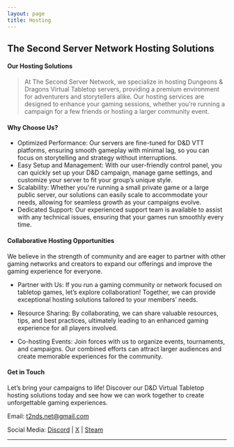 ```yaml
---
layout: page
title: Hosting
---
```

## The Second Server Network Hosting Solutions

#### Our Hosting Solutions
> At The Second Server Network, we specialize in hosting Dungeons & Dragons Virtual Tabletop servers, providing a premium environment for adventurers and storytellers alike. Our hosting services are designed to enhance your gaming sessions, whether you’re running a campaign for a few friends or hosting a larger community event.

#### Why Choose Us?

- Optimized Performance: Our servers are fine-tuned for D&D VTT platforms, ensuring smooth gameplay with minimal lag, so you can focus on storytelling and strategy without interruptions.
- Easy Setup and Management: With our user-friendly control panel, you can quickly set up your D&D campaign, manage game settings, and customize your server to fit your group’s unique style.
- Scalability: Whether you're running a small private game or a large public server, our solutions can easily scale to accommodate your needs, allowing for seamless growth as your campaigns evolve.
- Dedicated Support: Our experienced support team is available to assist with any technical issues, ensuring that your games run smoothly every time.

#### Collaborative Hosting Opportunities

We believe in the strength of community and are eager to partner with other gaming networks and creators to expand our offerings and improve the gaming experience for everyone.

- Partner with Us: If you run a gaming community or network focused on tabletop games, let’s explore collaboration! Together, we can provide exceptional hosting solutions tailored to your members’ needs.

- Resource Sharing: By collaborating, we can share valuable resources, tips, and best practices, ultimately leading to an enhanced gaming experience for all players involved.

- Co-hosting Events: Join forces with us to organize events, tournaments, and campaigns. Our combined efforts can attract larger audiences and create memorable experiences for the community.

#### Get in Touch
Let’s bring your campaigns to life! Discover our D&D Virtual Tabletop hosting solutions today and see how we can work together to create unforgettable gaming experiences.

Email: [t2nds.net@gmail.com](mailto:t2nds.net@gmail.com)

Social Media: [Discord](https://discord.gg/FEzMPT4) | [X]() | [Steam]()


---


